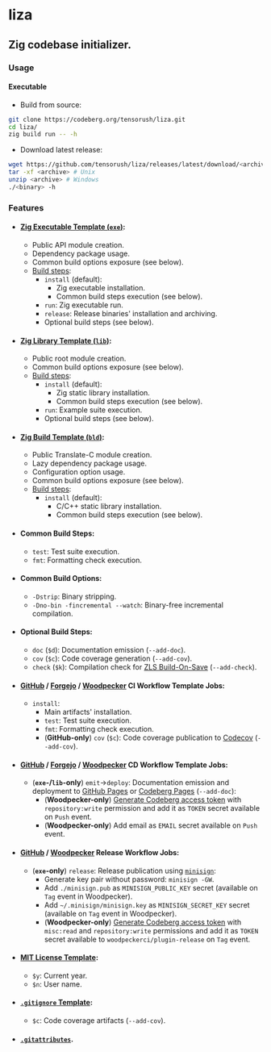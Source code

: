 # liza

## Zig codebase initializer.

### Usage

#### Executable

- Build from source:

```sh
git clone https://codeberg.org/tensorush/liza.git
cd liza/
zig build run -- -h
```

- Download latest release:

```sh
wget https://github.com/tensorush/liza/releases/latest/download/<archive>
tar -xf <archive> # Unix
unzip <archive> # Windows
./<binary> -h
```

### Features

- #### [Zig Executable Template (`exe`)](src/templates/exe/):
    - Public API module creation.
    - Dependency package usage.
    - Common build options exposure (see below).
    - [Build steps](src/templates/exe/build.zig):
        - `install` (default):
            - Zig executable installation.
            - Common build steps execution (see below).
        - `run`: Zig executable run.
        - `release`: Release binaries' installation and archiving.
        - Optional build steps (see below).

- #### [Zig Library Template (`lib`)](src/templates/lib/):
    - Public root module creation.
    - Common build options exposure (see below).
    - [Build steps](src/templates/lib/build.zig):
        - `install` (default):
            - Zig static library installation.
            - Common build steps execution (see below).
        - `run`: Example suite execution.
        - Optional build steps (see below).

- #### [Zig Build Template (`bld`)](src/templates/bld/):
    - Public Translate-C module creation.
    - Lazy dependency package usage.
    - Configuration option usage.
    - Common build options exposure (see below).
    - [Build steps](src/templates/bld/build.zig):
        - `install` (default):
            - C/C++ static library installation.
            - Common build steps execution (see below).

- #### Common Build Steps:
    - `test`: Test suite execution.
    - `fmt`: Formatting check execution.

- #### Common Build Options:
    - `-Dstrip`: Binary stripping.
    - `-Dno-bin -fincremental --watch`: Binary-free incremental compilation.

- #### Optional Build Steps:
    - `doc` (`$d`): Documentation emission (`--add-doc`).
    - `cov` (`$c`): Code coverage generation (`--add-cov`).
    <!-- - `tag` (`$t`): Next version tag using [`zq`](https://codeberg.org/tensorush/zq) (`--add-tag`). -->
    - `check` (`$k`): Compilation check for [ZLS Build-On-Save](https://zigtools.org/zls/guides/build-on-save/) (`--add-check`).
    <!-- - `upd` (`$u`): Dependencies and minimum Zig version update using [`zq`](https://codeberg.org/tensorush/zq) (`--add-upd`). -->

- #### [GitHub](src/templates/.github/workflows/ci.yaml) / [Forgejo](src/templates/.forgejo/workflows/ci.yaml) / [Woodpecker](src/templates/.woodpecker/ci.yaml) CI Workflow Template Jobs:
    - `install`:
        - Main artifacts' installation.
        - `test`: Test suite execution.
        - `fmt`: Formatting check execution.
        - (**GitHub-only**) `cov` (`$c`): Code coverage publication to [Codecov](https://docs.codecov.com/docs/github-2-getting-a-codecov-account-and-uploading-coverage#install-the-github-app-integration) (`--add-cov`).

- #### [GitHub](src/templates/.github/workflows/cd.yaml) / [Forgejo](src/templates/.forgejo/workflows/cd.yaml) / [Woodpecker](src/templates/.woodpecker/cd.yaml) CD Workflow Template Jobs:
    - (**`exe`-/`lib`-only**) `emit`→`deploy`: Documentation emission and deployment to [GitHub Pages](https://docs.github.com/en/pages/getting-started-with-github-pages/configuring-a-publishing-source-for-your-github-pages-site#publishing-with-a-custom-github-actions-workflow) or [Codeberg Pages](https://codeberg.page) (`--add-doc`):
        - (**Woodpecker-only**) [Generate Codeberg access token](https://docs.codeberg.org/advanced/access-token/) with `repository:write` permission and add it as `TOKEN` secret available on `Push` event.
        - (**Woodpecker-only**) Add email as `EMAIL` secret available on `Push` event.

- #### [GitHub](src/templates/.github/workflows/release.yaml) / [Woodpecker](src/templates/.woodpecker/release.yaml) Release Workflow Jobs:
    - (**`exe`-only**) `release`: Release publication using [`minisign`](https://jedisct1.github.io/minisign/):
      - Generate key pair without password: `minisign -GW`.
      - Add `./minisign.pub` as `MINISIGN_PUBLIC_KEY` secret (available on `Tag` event in Woodpecker).
      - Add `~/.minisign/minisign.key` as `MINISIGN_SECRET_KEY` secret (available on `Tag` event in Woodpecker).
      - (**Woodpecker-only**) [Generate Codeberg access token](https://docs.codeberg.org/advanced/access-token/) with `misc:read` and `repository:write` permissions and add it as `TOKEN` secret available to `woodpeckerci/plugin-release` on `Tag` event.

- #### [MIT License Template](src/templates/LICENSE):
    - `$y`: Current year.
    - `$n`: User name.

- #### [`.gitignore` Template](src/templates/.gitignore):
    - `$c`: Code coverage artifacts (`--add-cov`).

- #### [`.gitattributes`](src/templates/.gitattributes).
